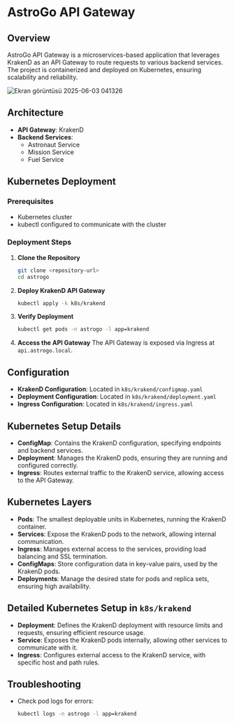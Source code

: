 # AstroGo API Gateway

## Overview
AstroGo API Gateway is a microservices-based application that leverages KrakenD as an API Gateway to route requests to various backend services. The project is containerized and deployed on Kubernetes, ensuring scalability and reliability.

![Ekran görüntüsü 2025-06-03 041326](https://github.com/user-attachments/assets/591cccfa-dc0f-4d3d-b548-c501b0a87f2c)


## Architecture
- **API Gateway**: KrakenD
- **Backend Services**:
  - Astronaut Service
  - Mission Service
  - Fuel Service

## Kubernetes Deployment

### Prerequisites
- Kubernetes cluster
- kubectl configured to communicate with the cluster

### Deployment Steps
1. **Clone the Repository**
   ```bash
   git clone <repository-url>
   cd astrogo
   ```

2. **Deploy KrakenD API Gateway**
   ```bash
   kubectl apply -k k8s/krakend
   ```

3. **Verify Deployment**
   ```bash
   kubectl get pods -n astrogo -l app=krakend
   ```

4. **Access the API Gateway**
   The API Gateway is exposed via Ingress at `api.astrogo.local`.

## Configuration
- **KrakenD Configuration**: Located in `k8s/krakend/configmap.yaml`
- **Deployment Configuration**: Located in `k8s/krakend/deployment.yaml`
- **Ingress Configuration**: Located in `k8s/krakend/ingress.yaml`

## Kubernetes Setup Details
- **ConfigMap**: Contains the KrakenD configuration, specifying endpoints and backend services.
- **Deployment**: Manages the KrakenD pods, ensuring they are running and configured correctly.
- **Ingress**: Routes external traffic to the KrakenD service, allowing access to the API Gateway.

## Kubernetes Layers
- **Pods**: The smallest deployable units in Kubernetes, running the KrakenD container.
- **Services**: Expose the KrakenD pods to the network, allowing internal communication.
- **Ingress**: Manages external access to the services, providing load balancing and SSL termination.
- **ConfigMaps**: Store configuration data in key-value pairs, used by the KrakenD pods.
- **Deployments**: Manage the desired state for pods and replica sets, ensuring high availability.

## Detailed Kubernetes Setup in `k8s/krakend`
- **Deployment**: Defines the KrakenD deployment with resource limits and requests, ensuring efficient resource usage.
- **Service**: Exposes the KrakenD pods internally, allowing other services to communicate with it.
- **Ingress**: Configures external access to the KrakenD service, with specific host and path rules.

## Troubleshooting
- Check pod logs for errors:
  ```bash
  kubectl logs -n astrogo -l app=krakend
  ```
